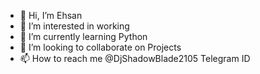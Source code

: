 - 👋 Hi, I’m Ehsan
- 👀 I’m interested in working
- 🌱 I’m currently learning Python
- 💞️ I’m looking to collaborate on Projects
- 📫 How to reach me @DjShadowBlade2105 Telegram ID

<!---
DjEhsan/DjEhsan is a ✨ special ✨ repository because its `README.md` (this file) appears on your GitHub profile.
You can click the Preview link to take a look at your changes.
--->
